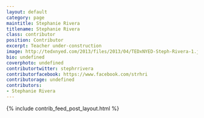 ```yaml
---
layout: default
category: page
maintitle: Stephanie Rivera
titlename: Stephanie Rivera
class: contributor
position: Contributor
excerpt: Teacher under-construction
image: http://tedxnyed.com/2013/files/2013/04/TEDxNYED-Steph-Rivera-1.jpg
bio: undefined
coverphoto: undefined
contributortwitter: stephrrivera
contributorfacebook: https://www.facebook.com/strhri
contributorage: undefined
contributors: 
- Stephanie Rivera
---
```

{% include contrib_feed_post_layout.html %}